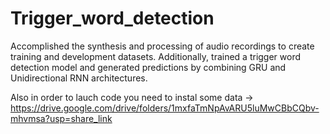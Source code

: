 # Trigger_word_detection
Accomplished the synthesis and processing of audio recordings to create training and development datasets. Additionally, trained a trigger word detection model and generated predictions by combining GRU and Unidirectional RNN architectures.

Also in order to lauch code you need to instal some data -> https://drive.google.com/drive/folders/1mxfaTmNpAvARU5luMwCBbCQbv-mhvmsa?usp=share_link
